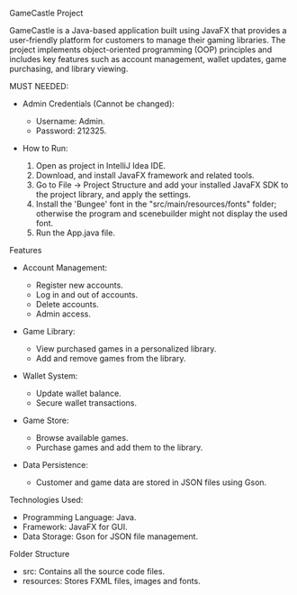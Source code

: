 GameCastle Project

GameCastle is a Java-based application built using JavaFX that provides a user-friendly platform for customers to manage their gaming libraries. The project implements object-oriented programming (OOP) principles and includes key features such as account management, wallet updates, game purchasing, and library viewing.

MUST NEEDED:

- Admin Credentials (Cannot be changed):
  - Username: Admin.
  - Password: 212325.

- How to Run:
  1. Open as project in IntelliJ Idea IDE.
  2. Download, and install JavaFX framework and related tools.
  3. Go to File -> Project Structure and add your installed JavaFX SDK to the project library, and apply the settings.
  4. Install the 'Bungee' font in the "src/main/resources/fonts" folder;
     otherwise the program and scenebuilder might not display the used font.
  5. Run the App.java file.

Features

- Account Management:
  - Register new accounts.
  - Log in and out of accounts.
  - Delete accounts.
  - Admin access.

- Game Library:
  - View purchased games in a personalized library.
  - Add and remove games from the library.

- Wallet System:
  - Update wallet balance.
  - Secure wallet transactions.

- Game Store:
  - Browse available games.
  - Purchase games and add them to the library.

- Data Persistence:
  - Customer and game data are stored in JSON files using Gson.

Technologies Used:

  - Programming Language: Java.
  - Framework: JavaFX for GUI.
  - Data Storage: Gson for JSON file management.

Folder Structure

- src: Contains all the source code files.
- resources: Stores FXML files, images and fonts.
